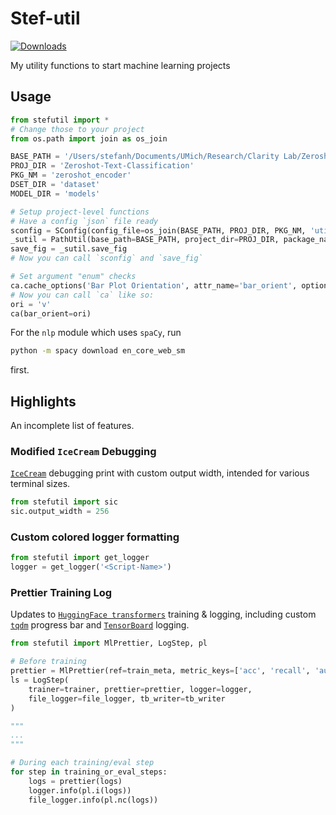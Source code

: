 # Stef-util

[![Downloads](https://static.pepy.tech/badge/stefutils)](https://pepy.tech/project/stefutils)

My utility functions to start machine learning projects 

## Usage

```python
from stefutil import *
# Change those to your project
from os.path import join as os_join

BASE_PATH = '/Users/stefanh/Documents/UMich/Research/Clarity Lab/Zeroshot Text Classification'
PROJ_DIR = 'Zeroshot-Text-Classification'
PKG_NM = 'zeroshot_encoder'
DSET_DIR = 'dataset'
MODEL_DIR = 'models'

# Setup project-level functions
# Have a config `json` file ready
sconfig = SConfig(config_file=os_join(BASE_PATH, PROJ_DIR, PKG_NM, 'util', 'config.json')).__call__
_sutil = PathUtil(base_path=BASE_PATH, project_dir=PROJ_DIR, package_name=PKG_NM, dataset_dir=DSET_DIR, model_dir=MODEL_DIR)
save_fig = _sutil.save_fig
# Now you can call `sconfig` and `save_fig`

# Set argument "enum" checks
ca.cache_options('Bar Plot Orientation', attr_name='bar_orient', options=['v', 'h', 'vertical', 'horizontal'])
# Now you can call `ca` like so:
ori = 'v'
ca(bar_orient=ori)
```

For the `nlp` module which uses `spaCy`, run 

```bash
python -m spacy download en_core_web_sm
```

first. 



## Highlights

An incomplete list of features. 



### Modified `IceCream` Debugging

[`IceCream`](https://github.com/gruns/icecream) debugging print with custom output width, intended for various terminal sizes. 

```python
from stefutil import sic
sic.output_width = 256 
```



### Custom colored logger formatting 

```python
from stefutil import get_logger
logger = get_logger('<Script-Name>')
```



### Prettier Training Log

Updates to [`HuggingFace transformers`](https://github.com/huggingface/transformers) training & logging, including custom [`tqdm`](https://github.com/tqdm/tqdm) progress bar and [`TensorBoard`](https://www.tensorflow.org/tensorboard) logging. 

```python
from stefutil import MlPrettier, LogStep, pl

# Before training
prettier = MlPrettier(ref=train_meta, metric_keys=['acc', 'recall', 'auc', 'ikr'])
ls = LogStep(
    trainer=trainer, prettier=prettier, logger=logger, 
    file_logger=file_logger, tb_writer=tb_writer
)

"""
...
"""

# During each training/eval step
for step in training_or_eval_steps:
    logs = prettier(logs)
    logger.info(pl.i(logs))
    file_logger.info(pl.nc(logs))
```





